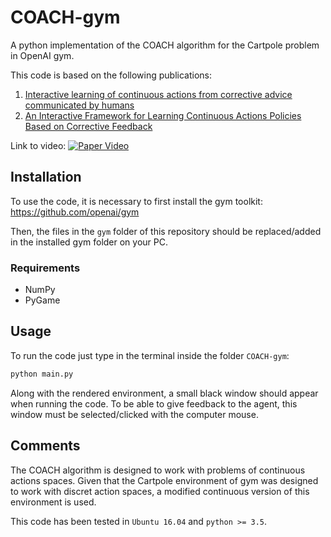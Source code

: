 # COACH-gym
A python implementation of the COACH algorithm for the Cartpole problem in OpenAI gym.

This code is based on the following publications:
1. [Interactive learning of continuous actions from corrective advice communicated by humans](http://robocup.oss-cn-beijing.aliyuncs.com/symposium%2FRoboCup_Symposium_2015_submission_20.pdf) 
2. [An Interactive Framework for Learning Continuous Actions Policies Based on Corrective Feedback](https://link.springer.com/article/10.1007/s10846-018-0839-z)

Link to video:
[![Paper Video](https://img.youtube.com/vi/T3NMRA0JPX8/0.jpg)](https://www.youtube.com/watch?v=T3NMRA0JPX8)

## Installation

To use the code, it is necessary to first install the gym toolkit: https://github.com/openai/gym

Then, the files in the `gym` folder of this repository should be replaced/added in the installed gym folder on your PC.

### Requirements
* NumPy
* PyGame

## Usage

To run the code just type in the terminal inside the folder `COACH-gym`:

```python 
python main.py
```
Along with the rendered environment, a small black window should appear when running the code. To be able to give feedback to the agent, this window must be selected/clicked with the computer mouse. 

## Comments

The COACH algorithm is designed to work with problems of continuous actions spaces. Given that the Cartpole environment of gym was designed to work with discret action spaces, a modified continuous version of this environment is used.

This code has been tested in `Ubuntu 16.04` and `python >= 3.5`.



